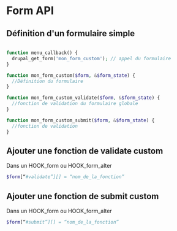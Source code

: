 # Form API

## Définition d'un formulaire simple

```php

function menu_callback() {
  drupal_get_form('mon_form_custom'); // appel du formulaire
}

function mon_form_custom($form, &$form_state) {
  //Définition du formulaire
}

function mon_form_custom_validate($form, &$form_state) {
  //fonction de validation du formulaire globale
}

function mon_form_custom_submit($form, &$form_state) {
  //fonction de validation
}

```

## Ajouter une fonction de validate custom
Dans un HOOK_form ou HOOK_form_alter 

```php
$form[“#validate”][] = “nom_de_la_fonction”
```

## Ajouter une fonction de submit custom
Dans un HOOK_form ou HOOK_form_alter 

```php
$form[“#submit”][] = “nom_de_la_fonction”
```
